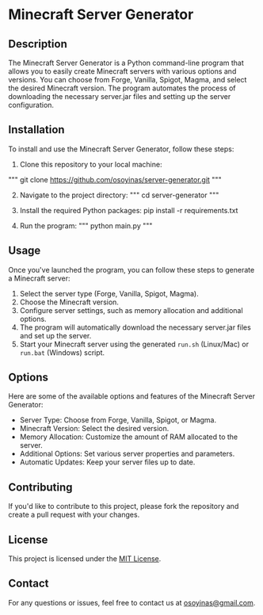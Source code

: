 # Minecraft Server Generator

## Description
The Minecraft Server Generator is a Python command-line program that allows you to easily create Minecraft servers with various options and versions. You can choose from Forge, Vanilla, Spigot, Magma, and select the desired Minecraft version. The program automates the process of downloading the necessary server.jar files and setting up the server configuration.

## Installation
To install and use the Minecraft Server Generator, follow these steps:

1. Clone this repository to your local machine:

"""
git clone https://github.com/osoyinas/server-generator.git
"""

2. Navigate to the project directory:
"""
cd server-generator
"""


4. Install the required Python packages:
pip install -r requirements.txt

5. Run the program:
"""
python main.py
"""


## Usage
Once you've launched the program, you can follow these steps to generate a Minecraft server:

1. Select the server type (Forge, Vanilla, Spigot, Magma).
2. Choose the Minecraft version.
3. Configure server settings, such as memory allocation and additional options.
4. The program will automatically download the necessary server.jar files and set up the server.
5. Start your Minecraft server using the generated `run.sh` (Linux/Mac) or `run.bat` (Windows) script.

## Options
Here are some of the available options and features of the Minecraft Server Generator:

- Server Type: Choose from Forge, Vanilla, Spigot, or Magma.
- Minecraft Version: Select the desired version.
- Memory Allocation: Customize the amount of RAM allocated to the server.
- Additional Options: Set various server properties and parameters.
- Automatic Updates: Keep your server files up to date.

## Contributing
If you'd like to contribute to this project, please fork the repository and create a pull request with your changes.

## License
This project is licensed under the [MIT License](LICENSE).

## Contact
For any questions or issues, feel free to contact us at osoyinas@gmail.com.
